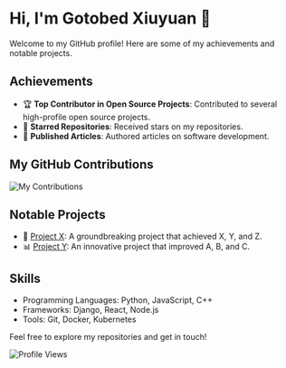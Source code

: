 # Hi, I'm Gotobed Xiuyuan 👋

Welcome to my GitHub profile! Here are some of my achievements and notable projects.

## Achievements

- 🏆 **Top Contributor in Open Source Projects**: Contributed to several high-profile open source projects.
- 🌟 **Starred Repositories**: Received stars on my repositories.
- 📝 **Published Articles**: Authored articles on software development.

## My GitHub Contributions

![My Contributions](https://github-contributions.vercel.app/api/v1?username=GotobedXiuyuan)

## Notable Projects

- 🚀 [Project X](https://github.com/GotobedXiuyuan/project-x): A groundbreaking project that achieved X, Y, and Z.
- 📊 [Project Y](https://github.com/GotobedXiuyuan/project-y): An innovative project that improved A, B, and C.

## Skills

- Programming Languages: Python, JavaScript, C++
- Frameworks: Django, React, Node.js
- Tools: Git, Docker, Kubernetes

Feel free to explore my repositories and get in touch!

![Profile Views](https://komarev.com/ghpvc/?username=GotobedXiuyuan)
